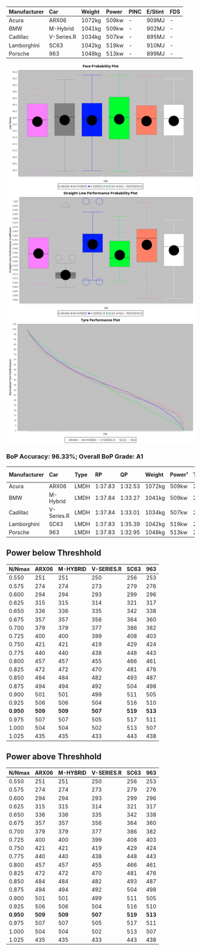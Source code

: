 | Manufacturer | Car        | Weight | Power | PINC    | E/Stint | FDS     |
|:-|:-|:-|:-|:-|:-|:-|
| Acura        | ARX06      | 1072kg | 509kw |    -    | 909MJ   |    -    |
| BMW          | M-Hybrid   | 1041kg | 509kw |    -    | 902MJ   |    -    |
| Cadillac     | V-Series.R | 1034kg | 507kw |    -    | 895MJ   |    -    |
| Lamborghini  | SC63       | 1042kg | 519kw |    -    | 910MJ   |    -    |
| Porsche      | 963        | 1048kg | 513kw |    -    | 899MJ   |    -    |

![PACECHART](./IMG/ACOMETHOD.png)
![STRAIGHTLINEPERFORMANCECHART](./IMG/ACOMETHOD_sp.png)
![TYREPERFORMANCECHART](./IMG/ACOMETHOD_tw.png)

### BoP Accuracy: 96.33%; Overall BoP Grade: A1
| Manufacturer | Car        | Type | RP      | QP      | Weight | Power¹ | Threshhold | PINC    | Power² | E/Stint | AVG Vmax  | FDS     | RDLC | L/Stint | BOP-Grade | Model Accuracy | Model Points | Match%  |
|:-|:-|:-|:-|:-|:-|:-|:-|:-|:-|:-|:-|:-|:-|:-|:-|:-|:-|:-|
| Acura        | ARX06      | LMDH | 1:37.83 | 1:32.53 | 1072kg | 509kw  | 210.0kph   |    -    | 509kw  |  909MJ  | 310.46kph |    -    | 0.99 | 30      | +B1       | 100.00%        | 995          | 88.15%  |
| BMW          | M-Hybrid   | LMDH | 1:37.84 | 1:33.27 | 1041kg | 509kw  | 210.0kph   |    -    | 509kw  |  902MJ  | 309.07kph |    -    | 1.03 | 30      | ~A1       | 100.00%        | 1714         | 96.50%  |
| Cadillac     | V-Series.R | LMDH | 1:37.84 | 1:33.01 | 1034kg | 507kw  | 210.0kph   |    -    | 507kw  |  895MJ  | 313.57kph |    -    | 1.03 | 30      | ~A1       | 98.95%         | 2271         | 97.02%  |
| Lamborghini  | SC63       | LMDH | 1:37.83 | 1:35.39 | 1042kg | 519kw  | 210.0kph   |    -    | 519kw  |  910MJ  | 312.86kph |    -    | 1.05 | 30      | ~A1       | 96.54%         | 418          | 100.00% |
| Porsche      | 963        | LMDH | 1:37.83 | 1:32.95 | 1048kg | 513kw  | 210.0kph   |    -    | 513kw  |  899MJ  | 313.86kph |    -    | 1.02 | 30      | ~A1       | 99.98%         | 6168         | 100.00% |

## Power below Threshhold
| N/Nmax    | ARX06   | M-HYBRID | V-SERIES.R | SC63    | 963     |
|:-|:-|:-|:-|:-|:-|
|  0.550    |  251    |  251     |  250       |  256    |  253    |
|  0.575    |  274    |  274     |  273       |  279    |  276    |
|  0.600    |  294    |  294     |  293       |  299    |  296    |
|  0.625    |  315    |  315     |  314       |  321    |  317    |
|  0.650    |  336    |  336     |  335       |  342    |  338    |
|  0.675    |  357    |  357     |  356       |  364    |  360    |
|  0.700    |  379    |  379     |  377       |  386    |  382    |
|  0.725    |  400    |  400     |  399       |  408    |  403    |
|  0.750    |  421    |  421     |  419       |  429    |  424    |
|  0.775    |  440    |  440     |  438       |  448    |  443    |
|  0.800    |  457    |  457     |  455       |  466    |  461    |
|  0.825    |  472    |  472     |  470       |  481    |  476    |
|  0.850    |  484    |  484     |  482       |  493    |  487    |
|  0.875    |  494    |  494     |  492       |  504    |  498    |
|  0.900    |  501    |  501     |  499       |  511    |  505    |
|  0.925    |  506    |  506     |  504       |  516    |  510    |
| **0.950** | **509** | **509**  | **507**    | **519** | **513** |
|  0.975    |  507    |  507     |  505       |  517    |  511    |
|  1.000    |  504    |  504     |  502       |  513    |  507    |
|  1.025    |  435    |  435     |  433       |  443    |  438    |

## Power above Threshhold
| N/Nmax    | ARX06   | M-HYBRID | V-SERIES.R | SC63    | 963     |
|:-|:-|:-|:-|:-|:-|
|  0.550    |  251    |  251     |  250       |  256    |  253    |
|  0.575    |  274    |  274     |  273       |  279    |  276    |
|  0.600    |  294    |  294     |  293       |  299    |  296    |
|  0.625    |  315    |  315     |  314       |  321    |  317    |
|  0.650    |  336    |  336     |  335       |  342    |  338    |
|  0.675    |  357    |  357     |  356       |  364    |  360    |
|  0.700    |  379    |  379     |  377       |  386    |  382    |
|  0.725    |  400    |  400     |  399       |  408    |  403    |
|  0.750    |  421    |  421     |  419       |  429    |  424    |
|  0.775    |  440    |  440     |  438       |  448    |  443    |
|  0.800    |  457    |  457     |  455       |  466    |  461    |
|  0.825    |  472    |  472     |  470       |  481    |  476    |
|  0.850    |  484    |  484     |  482       |  493    |  487    |
|  0.875    |  494    |  494     |  492       |  504    |  498    |
|  0.900    |  501    |  501     |  499       |  511    |  505    |
|  0.925    |  506    |  506     |  504       |  516    |  510    |
| **0.950** | **509** | **509**  | **507**    | **519** | **513** |
|  0.975    |  507    |  507     |  505       |  517    |  511    |
|  1.000    |  504    |  504     |  502       |  513    |  507    |
|  1.025    |  435    |  435     |  433       |  443    |  438    |
